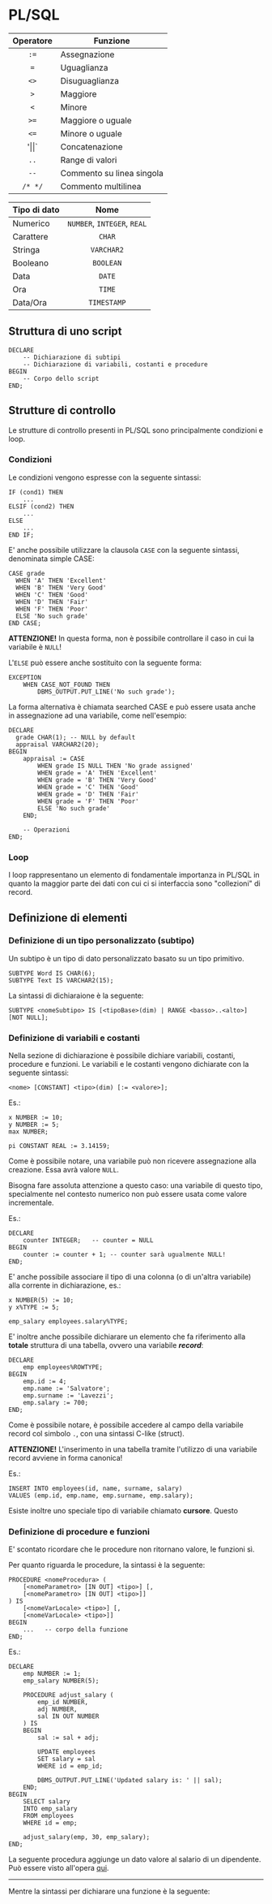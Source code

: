 # PL/SQL

| Operatore | Funzione |
| :---: | ------- |
| `:=`  | Assegnazione |
| `=`  | Uguaglianza |
| `<>` | Disuguaglianza |
| `>` | Maggiore |
| `<` | Minore |
| `>=` | Maggiore o uguale |
| `<=` | Minore o uguale |
| '\|\|` | Concatenazione |
| `..` | Range di valori |
| `--` | Commento su linea singola |
| `/* */` | Commento multilinea |


| Tipo di dato |    Nome     |
| ------------ |    :---:    |
|   Numerico   |   `NUMBER`, `INTEGER`, `REAL`  |
|   Carattere  |   `CHAR`    |
|   Stringa    |  `VARCHAR2` |
|   Booleano   |  `BOOLEAN`  |
|     Data     |    `DATE`   |
|     Ora      |    `TIME`   |
|   Data/Ora   | `TIMESTAMP` |

## Struttura di uno script
```
DECLARE
    -- Dichiarazione di subtipi
    -- Dichiarazione di variabili, costanti e procedure
BEGIN
    -- Corpo dello script
END;
```

## Strutture di controllo
Le strutture di controllo presenti in PL/SQL sono principalmente condizioni e loop.

### Condizioni
Le condizioni vengono espresse con la seguente sintassi:
```
IF (cond1) THEN
    ...
ELSIF (cond2) THEN
    ...
ELSE
    ...
END IF;
```

E' anche possibile utilizzare la clausola `CASE` con la seguente sintassi, denominata simple CASE:
```
CASE grade
  WHEN 'A' THEN 'Excellent'
  WHEN 'B' THEN 'Very Good'
  WHEN 'C' THEN 'Good'
  WHEN 'D' THEN 'Fair'
  WHEN 'F' THEN 'Poor'
  ELSE 'No such grade'
END CASE;
```
**ATTENZIONE!** In questa forma, non è possibile controllare il caso in cui la variabile è `NULL`!

L'`ELSE` può essere anche sostituito con la seguente forma:
```
EXCEPTION
    WHEN CASE_NOT_FOUND THEN
        DBMS_OUTPUT.PUT_LINE('No such grade');
```

La forma alternativa è chiamata searched CASE e può essere usata anche in assegnazione ad una variabile, come nell'esempio:
```
DECLARE
  grade CHAR(1); -- NULL by default
  appraisal VARCHAR2(20);
BEGIN
    appraisal := CASE
        WHEN grade IS NULL THEN 'No grade assigned'
        WHEN grade = 'A' THEN 'Excellent'
        WHEN grade = 'B' THEN 'Very Good'
        WHEN grade = 'C' THEN 'Good'
        WHEN grade = 'D' THEN 'Fair'
        WHEN grade = 'F' THEN 'Poor'
        ELSE 'No such grade'
    END;

    -- Operazioni
END;
```

### Loop
I loop rappresentano un elemento di fondamentale importanza in PL/SQL in quanto la maggior parte dei dati con cui ci si interfaccia sono "collezioni" di record.

## Definizione di elementi

### Definizione di un tipo personalizzato (subtipo)
Un subtipo è un tipo di dato personalizzato basato su un tipo primitivo.
```
SUBTYPE Word IS CHAR(6);
SUBTYPE Text IS VARCHAR2(15);
```

La sintassi di dichiaraione è la seguente:
```
SUBTYPE <nomeSubtipo> IS [<tipoBase>(dim) | RANGE <basso>..<alto>] [NOT NULL];
```

### Definizione di variabili e costanti
Nella sezione di dichiarazione è possibile dichiare variabili, costanti,
procedure e funzioni.
Le variabili e le costanti vengono dichiarate con la seguente sintassi:

```
<nome> [CONSTANT] <tipo>(dim) [:= <valore>];
```

Es.:
```
x NUMBER := 10;
y NUMBER := 5;
max NUMBER;

pi CONSTANT REAL := 3.14159;
```

Come è possibile notare, una variabile può non ricevere assegnazione alla creazione.
Essa avrà valore `NULL`.

Bisogna fare assoluta attenzione a questo caso: una variabile di questo tipo,
specialmente nel contesto numerico non può essere usata come valore incrementale.

Es.:
```
DECLARE
    counter INTEGER;   -- counter = NULL
BEGIN
    counter := counter + 1; -- counter sarà ugualmente NULL!
END;
```

E' anche possibile associare il tipo di una colonna (o di un'altra variabile) alla corrente in dichiarazione, es.:
```
x NUMBER(5) := 10;
y x%TYPE := 5;

emp_salary employees.salary%TYPE;
```

E' inoltre anche possibile dichiarare un elemento che fa riferimento alla **totale** struttura di una tabella, ovvero una variabile **_record_**:
```
DECLARE
    emp employees%ROWTYPE;
BEGIN
    emp.id := 4;
    emp.name := 'Salvatore';
    emp.surname := 'Lavezzi';
    emp.salary := 700;
END;
```
Come è possibile notare, è possibile accedere al campo della variabile record col simbolo `.`, con una sintassi C-like (struct).

**ATTENZIONE!** L'inserimento in una tabella tramite l'utilizzo di una variabile record avviene in forma canonica!

Es.:
```
INSERT INTO employees(id, name, surname, salary)
VALUES (emp.id, emp.name, emp.surname, emp.salary);
```

Esiste inoltre uno speciale tipo di variabile chiamato **cursore**. Questo
<!-- FIXME Continuare la sezione dedicata ai cursori. -->

### Definizione di procedure e funzioni
E' scontato ricordare che le procedure non ritornano valore, le funzioni sì.

Per quanto riguarda le procedure, la sintassi è la seguente:
```
PROCEDURE <nomeProcedura> (
    [<nomeParametro> [IN OUT] <tipo>] [,
    [<nomeParametro> [IN OUT] <tipo>]]
) IS
    [<nomeVarLocale> <tipo>] [,
    [<nomeVarLocale> <tipo>]]
BEGIN
    ...   -- corpo della funzione
END;
```

Es.:
```
DECLARE
    emp NUMBER := 1;
    emp_salary NUMBER(5);

    PROCEDURE adjust_salary (
        emp_id NUMBER,
        adj NUMBER,
        sal IN OUT NUMBER
    ) IS
    BEGIN
        sal := sal + adj;

        UPDATE employees
        SET salary = sal
        WHERE id = emp_id;

        DBMS_OUTPUT.PUT_LINE('Updated salary is: ' || sal);
    END;
BEGIN
    SELECT salary
    INTO emp_salary
    FROM employees
    WHERE id = emp;

    adjust_salary(emp, 30, emp_salary);
END;
```

La seguente procedura aggiunge un dato valore al salario di un dipendente.
Può essere visto all'opera [qui](https://livesql.oracle.com/apex/livesql/s/f30wems22by88g8eqhi6oeus5).

---

Mentre la sintassi per dichiarare una funzione è la seguente:
<!-- TODO Continuare la sezione dedicata alle funzioni. -->
